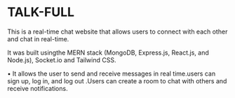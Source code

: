 # TALK-FULL

This is a real-time chat website that allows users to connect with each other and chat in real-time.
 
It was built usingthe MERN stack (MongoDB, Express.js, React.js, and Node.js), Socket.io and Tailwind CSS.

• It allows the user to send and receive messages in real time.users can sign up, log in, and log out .Users can create a room
to chat with others and receive notifications.

  
